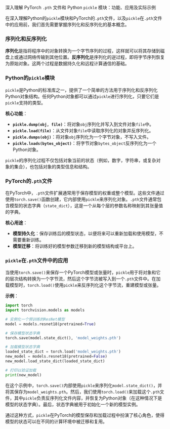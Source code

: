 深入理解 PyTorch `.pth` 文件和 Python `pickle` 模块：功能、应用及实际示例

在深入理解Python的`pickle`模块和PyTorch的`.pth`文件，以及`pickle`在`.pth`文件中的应用前，我们首先需要掌握序列化和反序列化的基本概念。

### 序列化和反序列化

**序列化**是指将程序中的对象转换为一个字节序列的过程，这样就可以将其存储到磁盘上或通过网络传输到其他位置。**反序列化**是序列化的逆过程，即将字节序列恢复为原始对象。这两个过程是数据持久化和远程计算通信的基础。

### Python的`pickle`模块

`pickle`是Python的标准库之一，提供了一个简单的方法用于序列化和反序列化Python对象结构。任何Python对象都可以通过`pickle`进行序列化，只要它们是`pickle`支持的类型。

**核心功能**：

- **`pickle.dump(obj, file)`**：将对象`obj`序列化并写入到文件对象`file`中。
- **`pickle.load(file)`**：从文件对象`file`中读取序列化的对象并反序列化。
- **`pickle.dumps(obj)`**：将对象`obj`序列化为一个字节对象，不写入文件。
- **`pickle.loads(bytes_object)`**：将字节对象`bytes_object`反序列化为一个Python对象。

`pickle`的序列化过程不仅包括对象当前的状态（例如，数字，字符串，或复杂对象的集合），也包括对象的类型信息和结构。

### PyTorch的`.pth`文件

在PyTorch中，`.pth`文件扩展通常用于保存模型的权重或整个模型。这些文件通过使用`torch.save()`函数创建，它内部使用`pickle`来序列化对象。`.pth`文件通常包含模型的状态字典（`state_dict`），这是一个从每个层的参数名称映射到其张量值的字典。

**核心用途**：

- **模型持久化**：保存训练后的模型状态，以便将来可以重新加载和使用模型，不需要重新训练。
- **模型迁移**：将训练好的模型参数迁移到新的模型结构或平台上。

### `pickle`在`.pth`文件中的应用

当使用`torch.save()`来保存一个PyTorch模型或张量时，`pickle`用于将对象和它的层次结构转换为一个字节流，然后这个字节流被写入到一个`.pth`文件中。在加载模型时，`torch.load()`使用`pickle`来反序列化这个字节流，重建模型或张量。

**示例**：

```python
import torch
import torchvision.models as models

# 实例化一个预训练的ResNet模型
model = models.resnet18(pretrained=True)

# 保存模型状态字典
torch.save(model.state_dict(), 'model_weights.pth')

# 加载模型状态字典
loaded_state_dict = torch.load('model_weights.pth')
new_model = models.resnet18(pretrained=False)
new_model.load_state_dict(loaded_state_dict)

# 打印以验证加载
print(new_model)
```

在这个示例中，`torch.save()`内部使用`pickle`来序列化`model.state_dict()`，并将其保存为`model_weights.pth`。然后，我们使用`torch.load()`来加载这个`.pth`文件，其中`pickle`负责反序列化文件内容，并恢复为Python对象（在这种情况下是模型的状态字典）。最后，状态字典被用于初始化一个新的模型实例。

通过这种方式，`pickle`在PyTorch的模型保存和加载过程中扮演了核心角色，使得模型的状态可以在不同的计算环境中被迁移和复用。